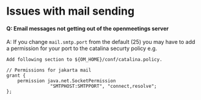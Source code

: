 <!--
Licensed under the Apache License, Version 2.0 (the "License") http://www.apache.org/licenses/LICENSE-2.0
-->
# Issues with mail sending

#### Q: Email messages not getting out of the openmeetings server
A: If you change `mail.smtp.port` from the default (25) you may have to add a permission for your port to the catalina securty policy e.g.

```
Add following section to ${OM_HOME}/conf/catalina.policy.

// Permissions for jakarta mail
grant {
    permission java.net.SocketPermission
                "SMTPHOST:SMTPPORT", "connect,resolve";
};
```

